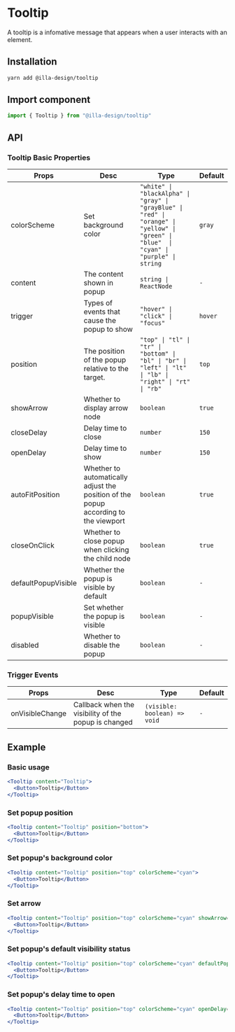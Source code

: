 # Tooltip

A tooltip is a infomative message that appears when a user interacts with an element. 

## Installation

```bash
yarn add @illa-design/tooltip
```

## Import component

```jsx
import { Tooltip } from "@illa-design/tooltip"
```

## API

### Tooltip Basic Properties

| Props               | Desc                                                         | Type                                                         | Default |
| ------------------- | ------------------------------------------------------------ | ------------------------------------------------------------ | ------- |
| colorScheme         | Set background color                                         | `"white" \| "blackAlpha" \| "gray" \| "grayBlue" \| "red" \| "orange" \| "yellow" \| "green" \| "blue"  \| "cyan" \| "purple" \| string` | `gray`  |
| content             | The content shown in popup                                   | `string \| ReactNode`                                        | `-`     |
| trigger             | Types of events that cause the popup to show                 | `"hover" \| "click" \| "focus"`                              | `hover` |
| position            | The position of the popup relative to the target.            | `"top" \| "tl" \| "tr" \| "bottom" \| "bl" \| "br" \| "left" \| "lt" \| "lb" \| "right" \| "rt" \| "rb"` | `top`   |
| showArrow           | Whether to display arrow node                                | `boolean`                                                    | `true`  |
| closeDelay          | Delay time to close                                          | `number`                                                     | `150`   |
| openDelay           | Delay time to show                                           | `number`                                                     | `150`   |
| autoFitPosition     | Whether to automatically adjust the position of the popup according to the viewport | `boolean`                                                    | `true`  |
| closeOnClick        | Whether to close popup when clicking the child node          | `boolean`                                                    | `true`  |
| defaultPopupVisible | Whether the popup is visible by default                      | `boolean`                                                    | `-`     |
| popupVisible        | Set whether the  popup is visible                            | `boolean`                                                    | `-`     |
| disabled            | Whether to disable the popup                                 | `boolean`                                                    | `-`     |

### Trigger Events

| Props           | Desc                                                 | Type                         | Default |
| --------------- | ---------------------------------------------------- | ---------------------------- | ------- |
| onVisibleChange | Callback when the visibility of the popup is changed | `(visible: boolean) => void` | `-`     |



## Example

### Basic usage

```jsx
<Tooltip content="Tooltip">
  <Button>Tooltip</Button>
</Tooltip>
```

### Set popup position

```jsx
<Tooltip content="Tooltip" position="bottom">
  <Button>Tooltip</Button>
</Tooltip>
```

### Set popup's background color

```jsx
<Tooltip content="Tooltip" position="top" colorScheme="cyan">
  <Button>Tooltip</Button>
</Tooltip>
```

### Set arrow

```jsx
<Tooltip content="Tooltip" position="top" colorScheme="cyan" showArrow={false}>
  <Button>Tooltip</Button>
</Tooltip>
```

### Set popup's default visibility status

```jsx
<Tooltip content="Tooltip" position="top" colorScheme="cyan" defaultPopupVisible>
  <Button>Tooltip</Button>
</Tooltip>
```

### Set popup's delay time to open


```jsx
<Tooltip content="Tooltip" position="top" colorScheme="cyan" openDelay={1000} closeDelay={1000}>
  <Button>Tooltip</Button>
</Tooltip>
```

